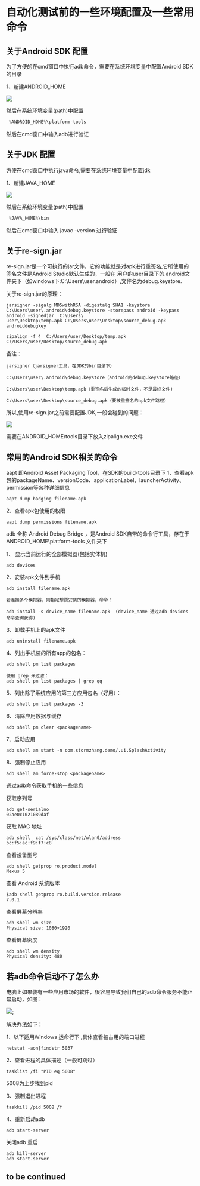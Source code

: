 # 自动化测试前的一些环境配置及一些常用命令

## 关于Android SDK 配置
为了方便的在cmd窗口中执行adb命令，需要在系统环境变量中配置Android SDK的目录

1、新建ANDROID_HOME


![](screenshots/t0_1.png)

然后在系统环境变量(path)中配置

``` java
 %ANDROID_HOME%\platform-tools
```
然后在cmd窗口中输入adb进行验证

## 关于JDK 配置
方便在cmd窗口中执行java命令,需要在系统环境变量中配置jdk

1、新建JAVA_HOME

![](screenshots/t0_2.png)

然后在系统环境变量(path)中配置

``` java
 %JAVA_HOME%\bin
```
然后在cmd窗口中输入 javac -version 进行验证

## 关于re-sign.jar

re-sign.jar是一个可执行的jar文件，它的功能就是对apk进行重签名,它所使用的签名文件是Android Studio默认生成的，一般在
用户的user目录下的.android文件夹下（如windows下:C:\Users\user\.android）,文件名为debug.keystore.

关于re-sign.jar的原理：
```
jarsigner -sigalg MD5withRSA -digestalg SHA1 -keystore C:\Users\user\.android\debug.keystore -storepass android -keypass android -signedjar  C:\Users\
user\Desktop\temp.apk C:\Users\user\Desktop\source_debug.apk androiddebugkey

zipalign -f 4  C:/Users/user/Desktop/temp.apk C:/Users/user/Desktop/source_debug.apk
```

 备注：

```
jarsigner（jarsigner工具，在JDK的bin目录下）

C:\Users\user\.android\debug.keystore（android的debug.keystore路径）

C:\Users\user\Desktop\temp.apk（重签名后生成的临时文件，不是最终文件)

C:\Users\user\Desktop\source_debug.apk（要被重签名的apk文件路径）
```

所以,使用re-sign.jar之前需要配置JDK,一般会碰到的问题：

![](screenshots/t0_3.png)


需要在ANDROID_HOME\tools目录下放入zipalign.exe文件



## 常用的Android SDK相关的命令

aapt 即Android Asset Packaging Tool，在SDK的build-tools目录下
1、查看apk包的packageName、versionCode、applicationLabel、launcherActivity、permission等各种详细信息
```
aapt dump badging filename.apk
```
2、查看apk包使用的权限
```
aapt dump permissions filename.apk
```


adb 全称 Android Debug Bridge ，是Android SDK自带的命令行工具，存在于ANDROID_HOME\platform-tools 文件夹下

1、 显示当前运行的全部模拟器(包括实体机)
```
adb devices
```

2、安装apk文件到手机
```
adb install filename.apk

若连接多个模拟器，则指定想要安装的模拟器，命令：

adb install -s device_name filename.apk  (device_name 通过adb devices 命令查询获得)

```
3、卸载手机上的apk文件
```
adb uninstall filename.apk
```
4、列出手机装的所有app的包名：
```
adb shell pm list packages

使用 grep 来过滤：
adb shell pm list packages | grep qq
```
5、列出除了系统应用的第三方应用包名（好用）：
```
adb shell pm list packages -3
```
6、清除应用数据与缓存
```
adb shell pm clear <packagename>
```
7、启动应用
```	
adb shell am start -n com.stormzhang.demo/.ui.SplashActivity
```
8、强制停止应用
```	
adb shell am force-stop <packagename>
```	

通过adb命令获取手机的一些信息

获取序列号
```
adb get-serialno
02ae0c1021089daf
```

获取 MAC 地址

```
adb shell  cat /sys/class/net/wlan0/address
bc:f5:ac:f9:f7:c8
```

查看设备型号
```
adb shell getprop ro.product.model
Nexus 5
```

查看 Android 系统版本
```
$adb shell getprop ro.build.version.release
7.0.1
```

查看屏幕分辨率
```
adb shell wm size
Physical size: 1080×1920
```

查看屏幕密度
```
adb shell wm density
Physical density: 480
```

## 若adb命令启动不了怎么办
电脑上如果装有一些应用市场的软件，很容易导致我们自己的adb命令服务不能正常启动，如图：


![](screenshots/t0_4.png);


解决办法如下：

1、以下适用Windows 运命行下 ,具体查看被占用的端口进程
```
netstat -aon|findstr 5037
```
2、查看进程的具体描述（一般可跳过）
```
tasklist /fi "PID eq 5008"
```
5008为上步找到pid

3、强制退出进程
```
taskkill /pid 5008 /f
```
4、重新启动adb
```
adb start-server
```
关闭adb 重启
```
adb kill-server
adb start-server
```

## to be continued



	



	
	



